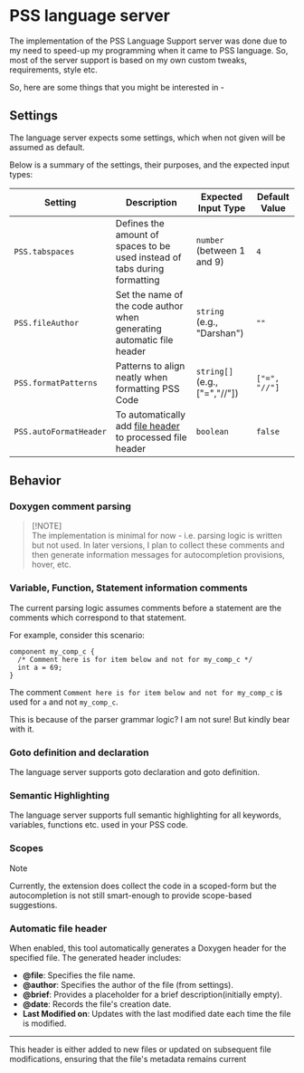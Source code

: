 # PSS language server

The implementation of the PSS Language Support server was done due to my need to speed-up my programming when it came to PSS language. So, most of the server support is based on my own custom tweaks, requirements, style etc.

So, here are some things that you might be interested in -

## Settings

The language server expects some settings, which when not given will be assumed as default.

Below is a summary of the settings, their purposes, and the expected input types:

| Setting                | Description                                                                         | Expected Input Type           | Default Value |
|------------------------|-------------------------------------------------------------------------------------|-------------------------------|---------------|
| `PSS.tabspaces`        | Defines the amount of spaces to be used instead of tabs during formatting           | `number` (between 1 and 9)    | `4`           |
| `PSS.fileAuthor`       | Set the name of the code author when generating automatic file header               | `string` (e.g., "Darshan")    | `""`          |
| `PSS.formatPatterns`   | Patterns to align neatly when formatting PSS Code                                   | `string[]` (e.g., ["=","//"]) | `["=", "//"]` |
| `PSS.autoFormatHeader` | To automatically add [file header](#automatic-file-header) to processed file header | `boolean`                     | `false`       |

## Behavior

### Doxygen comment parsing
>
> [!NOTE]  
> The implementation is minimal for now - i.e. parsing logic is written but not used.
> In later versions, I plan to collect these comments and then generate information messages for autocompletion provisions, hover, etc.

### Variable, Function, Statement information comments

The current parsing logic assumes comments before a statement are the comments which correspond to that statement.

For example, consider this scenario:

```pss
component my_comp_c {
  /* Comment here is for item below and not for my_comp_c */
  int a = 69;
}
```

The comment `Comment here is for item below and not for my_comp_c` is used for `a` and not `my_comp_c`.

This is because of the parser grammar logic? I am not sure! But kindly bear with it.

### Goto definition and declaration

The language server supports goto declaration and goto definition.

### Semantic Highlighting

The language server supports full semantic highlighting for all keywords, variables, functions etc. used in your PSS code.

### Scopes

> [!NOTE]
> Currently, the extension does collect the code in a scoped-form but the autocompletion is not still smart-enough to provide scope-based suggestions.

### Automatic file header

When enabled, this tool automatically generates a Doxygen header for the specified file.
The generated header includes:

- **@file**: Specifies the file name.
- **@author**: Specifies the author of the file (from settings).
- **@brief**: Provides a placeholder for a brief description(initially empty).
- **@date**: Records the file's creation date.
- **Last Modified on**: Updates with the last modified date each time the file is modified.

---
This header is either added to new files or updated on subsequent file modifications, ensuring that the file's metadata remains current

